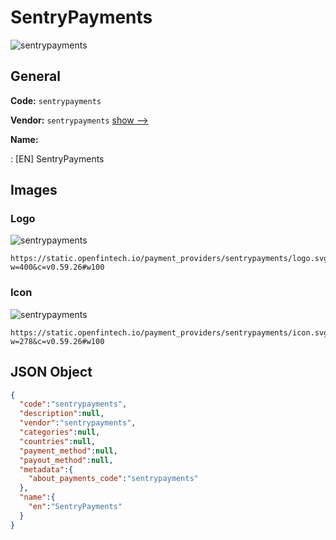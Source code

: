 
# SentryPayments 
![sentrypayments](https://static.openfintech.io/payment_providers/sentrypayments/logo.svg?w=400&c=v0.59.26#w100)  

## General 
 
**Code:** `sentrypayments` 
 
**Vendor:** `sentrypayments` [show -->](/vendors/sentrypayments/) 
 
**Name:** 
 
:	[EN] SentryPayments 
 

## Images 

### Logo 
 
![sentrypayments](https://static.openfintech.io/payment_providers/sentrypayments/logo.svg?w=400&c=v0.59.26#w100)  

```
https://static.openfintech.io/payment_providers/sentrypayments/logo.svg?w=400&c=v0.59.26#w100
```  

### Icon 
 
![sentrypayments](https://static.openfintech.io/payment_providers/sentrypayments/icon.svg?w=278&c=v0.59.26#w100)  

```
https://static.openfintech.io/payment_providers/sentrypayments/icon.svg?w=278&c=v0.59.26#w100
```  

## JSON Object 

```json
{
  "code":"sentrypayments",
  "description":null,
  "vendor":"sentrypayments",
  "categories":null,
  "countries":null,
  "payment_method":null,
  "payout_method":null,
  "metadata":{
    "about_payments_code":"sentrypayments"
  },
  "name":{
    "en":"SentryPayments"
  }
}
```  
